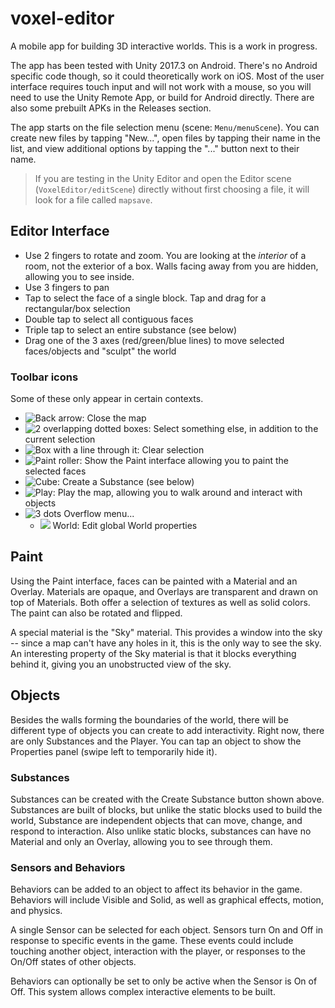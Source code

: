 # voxel-editor

A mobile app for building 3D interactive worlds. This is a work in progress.

The app has been tested with Unity 2017.3 on Android. There's no Android specific code though, so it could theoretically work on iOS. Most of the user interface requires touch input and will not work with a mouse, so you will need to use the Unity Remote App, or build for Android directly. There are also some prebuilt APKs in the Releases section.

The app starts on the file selection menu (scene: `Menu/menuScene`). You can create new files by tapping "New...", open files by tapping their name in the list, and view additional options by tapping the "..." button next to their name.

> If you are testing in the Unity Editor and open the Editor scene (`VoxelEditor/editScene`) directly without first choosing a file, it will look for a file called `mapsave`.

## Editor Interface

- Use 2 fingers to rotate and zoom. You are looking at the *interior* of a room, not the exterior of a box. Walls facing away from you are hidden, allowing you to see inside.
- Use 3 fingers to pan
- Tap to select the face of a single block. Tap and drag for a rectangular/box selection
- Double tap to select all contiguous faces
- Triple tap to select an entire substance (see below)
- Drag one of the 3 axes (red/green/blue lines) to move selected faces/objects and "sculpt" the world

### Toolbar icons

Some of these only appear in certain contexts.

- ![Back arrow](https://raw.githubusercontent.com/vanjac/voxel-editor/master/Assets/VoxelEditor/GUI/arrow-left.png): Close the map
- ![2 overlapping dotted boxes](https://raw.githubusercontent.com/vanjac/voxel-editor/master/Assets/VoxelEditor/GUI/vector-selection.png): Select something else, in addition to the current selection
- ![Box with a line through it](https://raw.githubusercontent.com/vanjac/voxel-editor/master/Assets/VoxelEditor/GUI/selection-off.png): Clear selection
- ![Paint roller](https://raw.githubusercontent.com/vanjac/voxel-editor/master/Assets/VoxelEditor/GUI/format-paint.png): Show the Paint interface allowing you to paint the selected faces
- ![Cube](https://raw.githubusercontent.com/vanjac/voxel-editor/master/Assets/VoxelEditor/GUI/cube-send.png): Create a Substance (see below)
- ![Play](https://raw.githubusercontent.com/vanjac/voxel-editor/master/Assets/VoxelEditor/GUI/play.png): Play the map, allowing you to walk around and interact with objects
- ![3 dots](https://raw.githubusercontent.com/vanjac/voxel-editor/master/Assets/VoxelEditor/GUI/dots-vertical.png) Overflow menu...
    - ![](https://raw.githubusercontent.com/vanjac/voxel-editor/master/Assets/VoxelEditor/GUI/earth.png) World: Edit global World properties

## Paint
Using the Paint interface, faces can be painted with a Material and an Overlay. Materials are opaque, and Overlays are transparent and drawn on top of Materials. Both offer a selection of textures as well as solid colors. The paint can also be rotated and flipped.

A special material is the "Sky" material. This provides a window into the sky -- since a map can't have any holes in it, this is the only way to see the sky. An interesting property of the Sky material is that it blocks everything behind it, giving you an unobstructed view of the sky.

## Objects

Besides the walls forming the boundaries of the world, there will be different type of objects you can create to add interactivity. Right now, there are only Substances and the Player. You can tap an object to show the Properties panel (swipe left to temporarily hide it).

### Substances

Substances can be created with the Create Substance button shown above. Substances are built of blocks, but unlike the static blocks used to build the world, Substance are independent objects that can move, change, and respond to interaction. Also unlike static blocks, substances can have no Material and only an Overlay, allowing you to see through them.

### Sensors and Behaviors

Behaviors can be added to an object to affect its behavior in the game. Behaviors will include Visible and Solid, as well as graphical effects, motion, and physics.

A single Sensor can be selected for each object. Sensors turn On and Off in response to specific events in the game. These events could include touching another object, interaction with the player, or responses to the On/Off states of other objects.

Behaviors can optionally be set to only be active when the Sensor is On of Off. This system allows complex interactive elements to be built.

